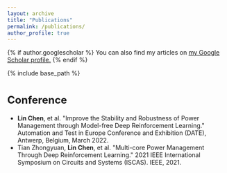 ```yaml
---
layout: archive
title: "Publications"
permalink: /publications/
author_profile: true
---
```


{% if author.googlescholar %}
  You can also find my articles on <u><a href="{{author.googlescholar}}">my Google Scholar profile</a>.</u>
{% endif %}

{% include base_path %}

<!-- {% for post in site.publications reversed %}
  {% include archive-single.html %}
{% endfor %}
 -->

<font size=5>Conference</font>
======
* **Lin Chen**, et al. "Improve the Stability and Robustness of Power Management through Model-free Deep Reinforcement Learning." Automation and Test in Europe Conference and Exhibition (DATE), Antwerp, Belgium, March 2022.
* Tian Zhongyuan, **Lin Chen**, et al. "Multi-core Power Management Through Deep Reinforcement Learning." 2021 IEEE International Symposium on Circuits and Systems (ISCAS). IEEE, 2021.
